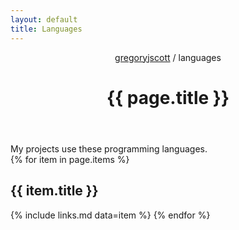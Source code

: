 ```yaml
---
layout: default
title: Languages
---
```


<header>
  <nav>
    <a href="/">gregoryjscott</a> / languages
  </nav>

  <h1>{{ page.title }}</h1>
</header>

<section markdown="1">
My projects use these programming languages.
</section>

<section>
{% for item in page.items %}
  <h1>{{ item.title }}</h1>

  {% include links.md data=item %}
{% endfor %}
</section>
